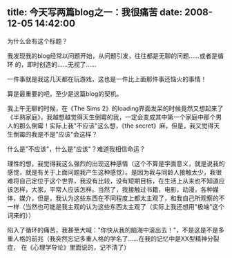 title: 今天写两篇blog之一：我很痛苦
date: 2008-12-05 14:42:00
---

为什么会有这个标题？

我发现我的blog经常以问题开始，从问题引发，往往都是无聊的问题……或者是循环
的，即时创造的……无视了……

一件事就是我这几天都在玩游戏，这也是一件比上面那件事还恼火的事情！

算是最重要的吧，至少是这篇blog的契机。

我上午无聊的时候，在《The Sims 2》的loading界面发呆的时候竟然又想起来了
《半熟家庭》，我越想越觉得天生倒霉的我，一定会变成其中第一个家庭中那个男
人的那么倒霉！实际上我"不应该"这么想，《the secret》麻，但是，我又觉得天
生倒霉的我是不是"应该"会这样？

什么是"不应该"，什么是"应该"？难道我相信命运？

理性的想，我觉得我这么强烈的出现这种感情（这个不算是字面意义，就是说我的
感觉，就是有关于上面问题我产生这种感觉）。是因为我与同龄人接触太少，我很
难将自己定位于这个世界，我没有比较，没有短期目标，在生活上从来也不知道应
该怎样，大家，平常人应该怎样。当然了，我接触过书籍，电影，动漫，各种媒
体，媒介，但是，我认为这些东西在不同程度上都太主观了，和我自己所观察的不
一样（当然也可能是我主观的认为这些东西太主观了（实际上我还想用"极端"这个
词来的））

陷入了循环的痛苦，我甚至大喊："你快从我的脑海中滚出去！"，不是这是不是多
重人格的前兆（我突然忘记多重人格的学名了……在我的记忆中是XX型精神分裂症，
在《心理学导论》里面说的，记不清了）